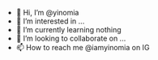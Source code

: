- 👋 Hi, I’m @yinomia
- 👀 I’m interested in ...
- 🌱 I’m currently learning nothing
- 💞️ I’m looking to collaborate on ...
- 📫 How to reach me @iamyinomia on IG

<!---
yinomia/yinomia is a ✨ special ✨ repository because its `README.md` (this file) appears on your GitHub profile.
You can click the Preview link to take a look at your changes.
--->
